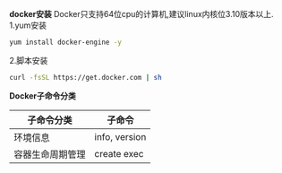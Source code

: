 **docker安装**
Docker只支持64位cpu的计算机,建议linux内核位3.10版本以上.  
1.yum安装
```bash
yum install docker-engine -y
```  
2.脚本安装
```bash
curl -fsSL https://get.docker.com | sh
```
**Docker子命令分类**  

| 子命令分类 | 子命令 |
|  ----  | ----  | 
| 环境信息  | info, version |
| 容器生命周期管理 | create exec |
